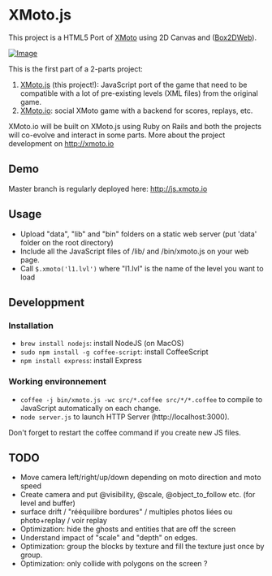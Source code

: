 XMoto.js
========

This project is a HTML5 Port of [XMoto](http://xmoto.tuxfamily.org/) using 2D Canvas and ([Box2DWeb](https://code.google.com/p/box2dweb/)).

[![Image](http://js.xmoto.io/image.jpg)](http://js.xmoto.io)

This is the first part of a 2-parts project:
 1. [XMoto.js](https://github.com/MichaelHoste/xmoto.js) (this project!): JavaScript port of the game that need to be compatible with a lot of pre-existing levels (XML files) from the original game.
 2. [XMoto.io](https://github.com/MichaelHoste/xmoto.io): social XMoto game with a backend for scores, replays, etc.

XMoto.io will be built on XMoto.js using Ruby on Rails and both the projects will co-evolve and interact in some parts. More about the project development on http://xmoto.io

## Demo

Master branch is regularly deployed here: http://js.xmoto.io

## Usage

 * Upload "data", "lib" and "bin" folders on a static web server (put 'data' folder on the root directory)
 * Include all the JavaScript files of /lib/ and /bin/xmoto.js on your web page.
 * Call ```$.xmoto('l1.lvl')``` where "l1.lvl" is the name of the level you want to load

## Developpment

### Installation

 * ```brew install nodejs```: install NodeJS (on MacOS)
 * ```sudo npm install -g coffee-script```: install CoffeeScript
 * ```npm install express```: install Express

### Working environnement

 * ```coffee -j bin/xmoto.js -wc src/*.coffee src/*/*.coffee``` to compile to JavaScript automatically on each change.
 * ```node server.js``` to launch HTTP Server (http://localhost:3000).

Don't forget to restart the coffee command if you create new JS files.

## TODO

 * Move camera left/right/up/down depending on moto direction and moto speed
 * Create camera and put @visibility, @scale, @object_to_follow etc. (for level and buffer)
 * surface drift / "rééquilibre bordures" / multiples photos liées ou photo+replay / voir replay
 * Optimization: hide the ghosts and entities that are off the screen
 * Understand impact of "scale" and "depth" on edges.
 * Optimization: group the blocks by texture and fill the texture just once by group.
 * Optimization: only collide with polygons on the screen ?
